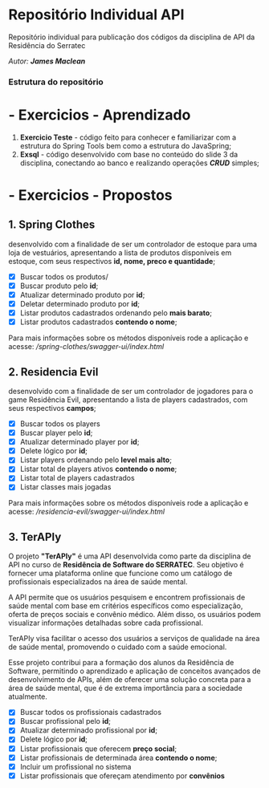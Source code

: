 # Repositório Individual **API**
Repositório individual para publicação dos códigos da disciplina de API da Residência do Serratec


*Autor: **James Maclean***

### Estrutura do repositório

# **- Exercicios - Aprendizado**

 1. **Exercicio Teste** - código feito para conhecer e familiarizar com a estrutura do Spring Tools bem como a estrutura do JavaSpring;
 2.  **Exsql** - código desenvolvido com base no conteúdo do slide 3 da disciplina, conectando ao banco e realizando operações ***CRUD*** simples;


# **- Exercicios - Propostos**

 

## 1. **Spring Clothes**

 desenvolvido com a finalidade de ser um controlador de estoque para uma loja de vestuários, apresentando a lista de produtos disponíveis em estoque, com seus respectivos **id, nome, preco e quantidade**;
 - [x] Buscar todos os produtos/
 - [x] Buscar produto pelo **id**;
 - [x] Atualizar determinado produto por **id**;
 - [x] Deletar determinado produto por **id**;
 - [x] Listar produtos cadastrados ordenando pelo **mais barato**;
 - [x] Listar produtos cadastrados **contendo o nome**;

Para mais informações sobre os métodos disponíveis rode a aplicação e acesse: */spring-clothes/swagger-ui/index.html*

## 2. **Residencia Evil**

 desenvolvido com a finalidade de ser um controlador de jogadores para o game Residência Evil, apresentando a lista de players cadastrados, com seus respectivos **campos**;
 - [x] Buscar todos os players
 - [x] Buscar player pelo **id**;
 - [x] Atualizar determinado player por **id**;
 - [x] Delete lógico por **id**;
 - [x] Listar players ordenando pelo **level mais alto**;
 - [x] Listar total de players ativos **contendo o nome**;
 - [x] Listar total de players cadastrados
 - [x] Listar classes mais jogadas

Para mais informações sobre os métodos disponíveis rode a aplicação e acesse: */residencia-evil/swagger-ui/index.html*

## 3. **TerAPIy**
O projeto **"TerAPIy"** é uma API desenvolvida como parte da disciplina de API no curso de **Residência de Software do SERRATEC**. Seu objetivo é fornecer uma plataforma online que funcione como um catálogo de profissionais especializados na área de saúde mental.

A API permite que os usuários pesquisem e encontrem profissionais de saúde mental com base em critérios específicos como especialização, oferta de preços sociais e convênio médico. Além disso, os usuários podem visualizar informações detalhadas sobre cada profissional.

TerAPIy visa facilitar o acesso dos usuários a serviços de qualidade na área de saúde mental, promovendo o cuidado com a saúde emocional.

Esse projeto contribui para a formação dos alunos da Residência de Software, permitindo o aprendizado e aplicação de conceitos avançados de desenvolvimento de APIs, além de oferecer uma solução concreta para a área de saúde mental, que é de extrema importância para a sociedade atualmente.

 - [x] Buscar todos os profissionais cadastrados
 - [x] Buscar profissional pelo **id**;
 - [x] Atualizar determinado profissional por **id**;
 - [x] Delete lógico por **id**;
 - [x] Listar profissionais que oferecem **preço social**;
 - [x] Listar profissionais de determinada área **contendo o nome**;
 - [x] Incluir um profissional no sistema
 - [x] Listar profissionais que ofereçam atendimento por **convênios**
